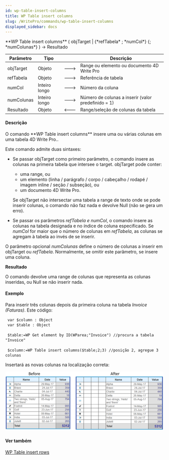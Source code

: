 ```yaml
---
id: wp-table-insert-columns
title: WP Table insert columns
slug: /WritePro/commands/wp-table-insert-columns
displayed_sidebar: docs
---
```


<!--REF #_command_.WP Table insert columns.Syntax-->**WP Table insert columns** ( objTarget | {*refTabela* ; *numCol*} {; *numColunas*} )  -> Resultado<!-- END REF-->
<!--REF #_command_.WP Table insert columns.Params-->
| Parâmetro | Tipo |  | Descrição |
| --- | --- | --- | --- |
| objTarget | Objeto | &#x1F852; | Range ou elemento ou documento 4D Write Pro |
| refTabela | Objeto | &#x1F852; | Referência de tabela |
| numCol | Inteiro longo | &#x1F852; | Número da coluna |
| numColunas | Inteiro longo | &#x1F852; | Número de colunas a inserir (valor predefinido = 1) |
| Resultado | Objeto | &#x1F850; | Range/seleção de colunas da tabela |

<!-- END REF-->

#### Descrição 

<!--REF #_command_.WP Table insert columns.Summary-->O comando **WP Table insert columns** insere uma ou várias colunas em uma tabela 4D Write Pro.<!-- END REF-->.

Este comando admite duas sintaxes:

* Se passar objTarget como primeiro parâmetro, o comando insere as colunas na primeira tabela que intersee o target. objTarget pode conter:  
   * uma range, ou  
   * um elemento (linha / parágrafo / corpo / cabeçalho / rodapé / imagem inline / seção / subseção), ou  
   * um documento 4D Write Pro.  
         
   Se objTarget não intersectar uma tabela a range de texto onde se pode inserir colunas, o comando não faz nada e devolve Null (não se gera um erro).
* Se passar os parâmetros *refTabela e* *numCol*, o comando insere as colunas na tabela designada e no índice de coluna especificado. Se *numCol* for maior que o número de colunas em *refTabela*, as colunas se agregam à tabela ao invés de se inserir.

O parâmetro opcional *numColunas* define o número de colunas a inserir em objTarget ou *refTabela*. Normalmente, se omitir este parâmetro, se insere uma coluna.  
  
**Resultado** 
  
  
O comando devolve uma range de colunas que representa as colunas inseridas, ou Null se não inserir nada.  
  
#### Exemplo 

Para inserir três colunas depois da primeira coluna na tabela *Invoice (Faturas)*. Este código:

```4d
 var $column : Object
 var $table : Object
 
 $table:=WP Get element by ID(WParea;"Invoice") //procura a tabela "Invoice"
 
 $column:=WP Table insert columns($table;2;3) //posição 2, agregue 3 colunas
```

Insertará as novas colunas na localização correta:

![](../../assets/en/WritePro/commands/pict4680283.EN.png)  
  
  

#### Ver também 

[WP Table insert rows](wp-table-insert-rows.md)  